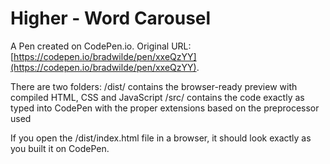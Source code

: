 # Higher - Word Carousel

A Pen created on CodePen.io. Original URL: [https://codepen.io/bradwilde/pen/xxeQzYY](https://codepen.io/bradwilde/pen/xxeQzYY).

There are two folders:
/dist/ contains the browser-ready preview with compiled HTML, CSS and JavaScript
/src/ contains the code exactly as typed into CodePen with the proper extensions based on the preprocessor used

If you open the /dist/index.html file in a browser, it should look exactly as you built it on CodePen.
